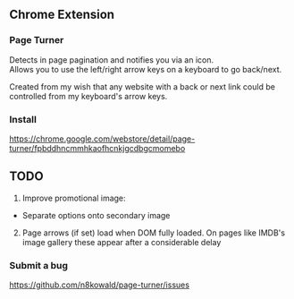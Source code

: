 ## Chrome Extension

### Page Turner
Detects in page pagination and notifies you via an icon.  
Allows you to use the left/right arrow keys on a keyboard to go back/next.  

Created from my wish that any website with a back or next link could be controlled from my keyboard's arrow keys.

### Install
https://chrome.google.com/webstore/detail/page-turner/fpbddhncmmhkaofhcnkjgcdbgcmomebo

## TODO
1. Improve promotional image:
 - Separate options onto secondary image  
2.  Page arrows (if set) load when DOM fully loaded. On pages like IMDB's image gallery these appear after a considerable delay

### Submit a bug
https://github.com/n8kowald/page-turner/issues
